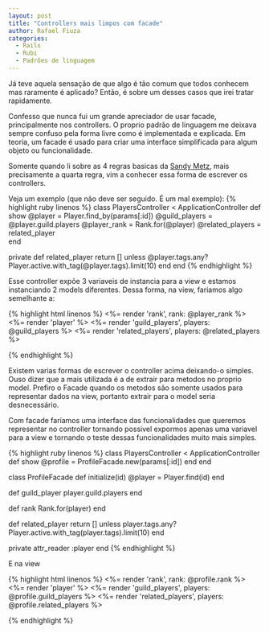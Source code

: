 ```yaml
---
layout: post
title: "Controllers mais limpos com facade"
author: Rafael Fiuza
categories:
  - Rails
  - Rubi
  - Padrões de linguagem
---
```



Já teve aquela sensação de que algo é tão comum que todos conhecem mas raramente é aplicado? Então, é sobre um desses casos que irei tratar rapidamente.

<!--more-->
Confesso que nunca fui um grande apreciador de usar facade, principalmente nos controllers. O proprio padrão de linguagem me deixava sempre confuso pela forma livre como é implementada e explicada. Em teoria, um facade é usado para criar uma interface simplificada para algum objeto ou funcionalidade.

Somente quando li sobre as 4 regras basicas da [Sandy Metz](http://robots.thoughtbot.com/sandi-metz-rules-for-developers), mais precisamente a quarta regra, vim a conhecer essa forma de escrever os controllers. 

Veja um exemplo (que não deve ser seguido. É um mal exemplo):
{% highlight ruby linenos %}
class PlayersController < ApplicationController
  def show
    @player = Player.find_by(params[:id])
    @guild_players = @player.guild.players
    @player_rank = Rank.for(@player)
    @related_players = related_player    
  end

  private
  def related_player
    return [] unless @player.tags.any?
    Player.active.with_tag(@player.tags).limit(10)
  end
end
{% endhighlight %}

Esse controller expõe 3 variaveis de instancia para a view e estamos instanciando 2 models diferentes. Dessa forma, na view, fariamos algo semelhante a:

{% highlight html linenos %}
<%= render 'rank', rank: @player_rank %>
<%= render 'player' %>
<%= render 'guild_players', players: @guild_players %>
<%= render 'related_players', players: @related_players %>

{% endhighlight %}

Existem varias formas de escrever o controller acima deixando-o simples. Ouso dizer que a mais utilizada é a de extrair para metodos no proprio model. Prefiro o Facade quando os metodos são somente usados para representar dados na view, portanto extrair para o model seria desnecessário.

Com facade faríamos uma interface das funcionalidades que queremos representar no controller tornando possivel expormos apenas uma variavel para a view e tornando o teste dessas funcionalidades muito mais simples.

{% highlight ruby linenos %}
class PlayersController < ApplicationController
  def show
    @profile = ProfileFacade.new(params[:id])
  end
end

class ProfileFacade
  def initialize(id)
    @player = Player.find(id)
  end

  def guild_player
    player.guild.players
  end

  def rank
    Rank.for(player)
  end

  def related_player
    return [] unless player.tags.any?
    Player.active.with_tag(player.tags).limit(10)
  end

  private
  attr_reader :player
end
{% endhighlight %}

E na view

{% highlight html linenos %}
<%= render 'rank', rank: @profile.rank %>
<%= render 'player' %>
<%= render 'guild_players', players: @profile.guild_players %>
<%= render 'related_players', players: @profile.related_players %>

{% endhighlight %}